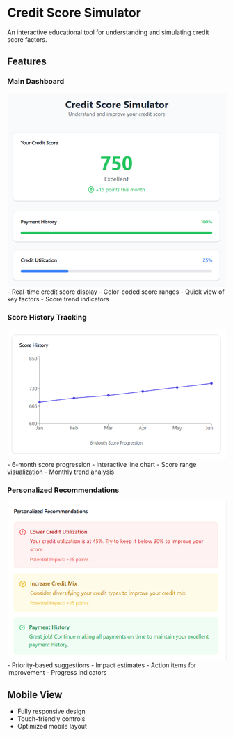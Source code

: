 # Credit Score Simulator

An interactive educational tool for understanding and simulating credit score factors.

## Features

### Main Dashboard
<img src="ss/Dashboard.png" alt="Main Dashboard" width="600" />
- Real-time credit score display
- Color-coded score ranges
- Quick view of key factors
- Score trend indicators

### Score History Tracking
<img src="ss/History-graph.png" alt="Score History Tracking" width="600" />
- 6-month score progression
- Interactive line chart
- Score range visualization
- Monthly trend analysis

### Personalized Recommendations
<img src="ss/Personalized-recommendations.png" alt="Personalized Recommendations" width="600" />
- Priority-based suggestions
- Impact estimates
- Action items for improvement
- Progress indicators

## Mobile View
- Fully responsive design
- Touch-friendly controls
- Optimized mobile layout
